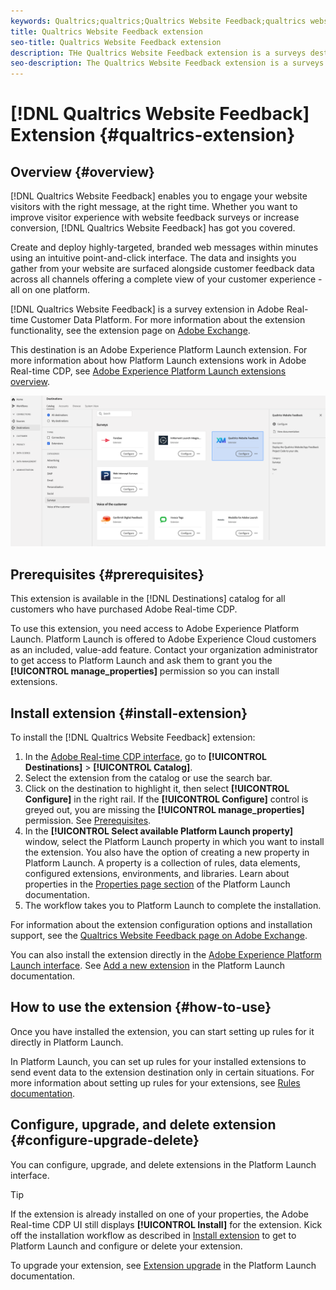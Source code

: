 ```yaml
---
keywords: Qualtrics;qualtrics;Qualtrics Website Feedback;qualtrics website feedback;Qualtricks website feedback
title: Qualtrics Website Feedback extension
seo-title: Qualtrics Website Feedback extension
description: THe Qualtrics Website Feedback extension is a surveys destination in Adobe Real-time Customer Data Platform. For more information about the extension functionality, see the extension page on Adobe Exchange.
seo-description: The Qualtrics Website Feedback extension is a surveys destination in Adobe Real-time Customer Data Platform. For more information about the extension functionality, see the extension page on Adobe Exchange.
---
```


# [!DNL Qualtrics Website Feedback] Extension {#qualtrics-extension}

## Overview {#overview}

[!DNL Qualtrics Website Feedback] enables you to engage your website visitors with the right message, at the right time. Whether you want to improve visitor experience with website feedback surveys or increase conversion, [!DNL Qualtrics Website Feedback] has got you covered.

Create and deploy highly-targeted, branded web messages within minutes using an intuitive point-and-click interface. The data and insights you gather from your website are surfaced alongside customer feedback data across all channels offering a complete view of your customer experience - all on one platform.

[!DNL Qualtrics Website Feedback] is a survey extension in Adobe Real-time Customer Data Platform. For more information about the extension functionality, see the extension page on [Adobe Exchange](https://exchange.adobe.com/experiencecloud.details.101569.qualtrics-website-feedback.html).

This destination is an Adobe Experience Platform Launch extension. For more information about how Platform Launch extensions work in Adobe Real-time CDP, see [Adobe Experience Platform Launch extensions overview](/help/rtcdp/destinations/experience-platform-launch-extensions.md).

![Qualtrics Website Feedback Extension](assets/qualtrics-extension.png)

## Prerequisites {#prerequisites}

This extension is available in the [!DNL Destinations] catalog for all customers who have purchased Adobe Real-time CDP.

To use this extension, you need access to Adobe Experience Platform Launch. Platform Launch is offered to Adobe Experience Cloud customers as an included, value-add feature. Contact your organization administrator to get access to Platform Launch and ask them to grant you the **[!UICONTROL manage_properties]** permission so you can install extensions.

## Install extension {#install-extension}

To install the [!DNL Qualtrics Website Feedback] extension:

1. In the [Adobe Real-time CDP interface](http://platform.adobe.com/), go to **[!UICONTROL Destinations]** > **[!UICONTROL Catalog]**.
2. Select the extension from the catalog or use the search bar.
3. Click on the destination to highlight it, then select **[!UICONTROL Configure]** in the right rail. If the **[!UICONTROL Configure]** control is greyed out, you are missing the **[!UICONTROL manage_properties]** permission. See [Prerequisites](#prerequisites).
4. In the **[!UICONTROL Select available Platform Launch property]** window, select the Platform Launch property in which you want to install the extension. You also have the option of creating a new property in Platform Launch. A property is a collection of rules, data elements, configured extensions, environments, and libraries. Learn about properties in the [Properties page section](https://docs.adobe.com/content/help/en/launch/using/reference/admin/companies-and-properties.html#properties-page) of the Platform Launch documentation.
5. The workflow takes you to Platform Launch to complete the installation. 

For information about the extension configuration options and installation support, see the [Qualtrics Website Feedback page on Adobe Exchange](https://exchange.adobe.com/experiencecloud.details.101569.qualtrics-website-feedback.html).

You can also install the extension directly in the [Adobe Experience Platform Launch interface](https://launch.adobe.com/). See [Add a new extension](https://docs.adobe.com/content/help/en/launch/using/reference/manage-resources/extensions/overview.html#add-a-new-extension) in the Platform Launch documentation.

## How to use the extension {#how-to-use}

Once you have installed the extension, you can start setting up rules for it directly in Platform Launch.

In Platform Launch, you can set up rules for your installed extensions to send event data to the extension destination only in certain situations. For more information about setting up rules for your extensions, see [Rules documentation](https://docs.adobe.com/help/en/launch/using/reference/manage-resources/rules.html).

## Configure, upgrade, and delete extension {#configure-upgrade-delete}

You can configure, upgrade, and delete extensions in the Platform Launch interface.

>[!TIP]
>
>If the extension is already installed on one of your properties, the Adobe Real-time CDP UI still displays **[!UICONTROL Install]** for the extension. Kick off the installation workflow as described in [Install extension](#install-extension) to get to Platform Launch and configure or delete your extension.

To upgrade your extension, see [Extension upgrade](https://docs.adobe.com/content/help/en/launch/using/reference/manage-resources/extensions/extension-upgrade.html) in the Platform Launch documentation.
